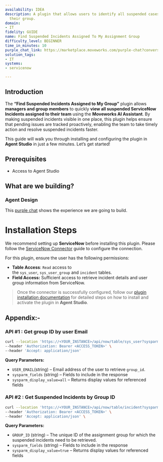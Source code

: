 ```yaml
---
availability: IDEA
description: A plugin that allows users to identify all suspended cases assigned to
  their group.
domain:
- IT
fidelity: GUIDE
name: Find Suspended Incidents Assigned To My Assignment Group
difficulty_level: BEGINNER
time_in_minutes: 10
purple_chat_link: https://marketplace.moveworks.com/purple-chat?conversation=%7B%22messages%22%3A%5B%7B%22parts%22%3A%5B%7B%22richText%22%3A%22I+need+to+identify+all+suspended+incidents+assigned+to+my+group.%22%7D%5D%2C%22role%22%3A%22user%22%7D%2C%7B%22parts%22%3A%5B%7B%22reasoningSteps%22%3A%5B%7B%22richText%22%3A%22Fetching+the+groups+the+user+belongs+to+in+ServiceNow.%22%2C%22status%22%3A%22pending%22%7D%2C%7B%22richText%22%3A%22%3Cp+xmlns%3D%5C%22http%3A%2F%2Fwww.w3.org%2F1999%2Fxhtml%5C%22%3EFound+the+following+groups+for+the+user%3A%3C%2Fp%3E%3Cul+xmlns%3D%5C%22http%3A%2F%2Fwww.w3.org%2F1999%2Fxhtml%5C%22%3E%3Cli%3EIT+Support+Team%3C%2Fli%3E%3Cli%3ENetwork+Operations%3C%2Fli%3E%3Cli%3ESecurity+Response%3C%2Fli%3E%3C%2Ful%3E%22%2C%22status%22%3A%22success%22%7D%5D%7D%2C%7B%22richText%22%3A%22%3Cp+xmlns%3D%5C%22http%3A%2F%2Fwww.w3.org%2F1999%2Fxhtml%5C%22%3EYou%27re+a+member+of+the+following+groups%3A%3C%2Fp%3E%3Col+xmlns%3D%5C%22http%3A%2F%2Fwww.w3.org%2F1999%2Fxhtml%5C%22%3E%3Cli%3E%3Cp%3E%3Cstrong%3EIT+Support+Team%3C%2Fstrong%3E%3C%2Fp%3E%3C%2Fli%3E%3Cli%3E%3Cp%3E%3Cstrong%3ENetwork+Operations%3C%2Fstrong%3E%3C%2Fp%3E%3C%2Fli%3E%3Cli%3E%3Cp%3E%3Cstrong%3ESecurity+Response%3C%2Fstrong%3E%3C%2Fp%3E%3C%2Fli%3E%3C%2Fol%3E%3Cp+xmlns%3D%5C%22http%3A%2F%2Fwww.w3.org%2F1999%2Fxhtml%5C%22%3EWhich+group+would+you+like+to+see+suspended+incidents+for%3F%3C%2Fp%3E%22%7D%5D%2C%22role%22%3A%22assistant%22%7D%2C%7B%22parts%22%3A%5B%7B%22richText%22%3A%22IT+Support+Team%22%7D%5D%2C%22role%22%3A%22user%22%7D%2C%7B%22parts%22%3A%5B%7B%22reasoningSteps%22%3A%5B%7B%22richText%22%3A%22Searching+for+suspended+incidents+in+ServiceNow+assigned+to+the+%27IT+Support+Team%27+group.%22%2C%22status%22%3A%22pending%22%7D%2C%7B%22richText%22%3A%22Found+2+suspended+incidents.%22%2C%22status%22%3A%22success%22%7D%5D%7D%2C%7B%22richText%22%3A%22%3Cp+xmlns%3D%5C%22http%3A%2F%2Fwww.w3.org%2F1999%2Fxhtml%5C%22%3EHere+are+the+suspended+incidents+assigned+to+the+IT+Support+Team%3A%3C%2Fp%3E%3Cul+xmlns%3D%5C%22http%3A%2F%2Fwww.w3.org%2F1999%2Fxhtml%5C%22%3E%3Cli%3E%3Cb%3EIncident+ID%3A%3C%2Fb%3E+INC-00123%3Cul%3E%3Cli%3E%3Cb%3ESubject%3A%3C%2Fb%3E+Network+Outage%3C%2Fli%3E%3Cli%3E%3Cb%3EPriority%3A%3C%2Fb%3E+High%3C%2Fli%3E%3Cli%3E%3Cb%3EStatus%3A%3C%2Fb%3E+Suspended%3C%2Fli%3E%3Cli%3E%3Cb%3EAssigned+To%3A%3C%2Fb%3E+John+Doe%3C%2Fli%3E%3C%2Ful%3E%3C%2Fli%3E%3Cli%3E%3Cb%3EIncident+ID%3A%3C%2Fb%3E+INC-00124%3Cul%3E%3Cli%3E%3Cb%3ESubject%3A%3C%2Fb%3E+Email+Delivery+Issues%3C%2Fli%3E%3Cli%3E%3Cb%3EPriority%3A%3C%2Fb%3E+Medium%3C%2Fli%3E%3Cli%3E%3Cb%3EStatus%3A%3C%2Fb%3E+Suspended%3C%2Fli%3E%3Cli%3E%3Cb%3EAssigned+To%3A%3C%2Fb%3E+Jane+Smith%3C%2Fli%3E%3C%2Ful%3E%3C%2Fli%3E%3C%2Ful%3E%22%7D%2C%7B%22citations%22%3A%5B%7B%22citationTitle%22%3A%22INC-00123%22%2C%22connectorName%22%3A%22servicenow%22%7D%2C%7B%22citationTitle%22%3A%22INC-00124%22%2C%22connectorName%22%3A%22servicenow%22%7D%5D%7D%5D%2C%22role%22%3A%22assistant%22%7D%5D%7D
solution_tags:
- IT
systems:
- servicenow

---
```

## **Introduction**

The **“Find Suspended Incidents Assigned to My Group”** plugin allows **managers and group members** to quickly **view all suspended ServiceNow Incidents assigned to their team** using the **Moveworks AI Assistant**. By making suspended incidents visible in one place, this plugin helps ensure that pending issues are tracked proactively, enabling the team to take timely action and resolve suspended incidents faster.

This guide will walk you through installing and configuring the plugin in **Agent Studio** in just a few minutes. Let’s get started!

## **Prerequisites**

- Access to Agent Studio

## **What are we building?**

### **Agent Design**

This [purple chat](https://marketplace.moveworks.com/purple-chat?conversation=%7B%22messages%22%3A%5B%7B%22parts%22%3A%5B%7B%22richText%22%3A%22I+need+to+identify+all+suspended+incidents+assigned+to+my+group.%22%7D%5D%2C%22role%22%3A%22user%22%7D%2C%7B%22parts%22%3A%5B%7B%22reasoningSteps%22%3A%5B%7B%22richText%22%3A%22Fetching+the+groups+the+user+belongs+to+in+ServiceNow.%22%2C%22status%22%3A%22pending%22%7D%2C%7B%22richText%22%3A%22%3Cp+xmlns%3D%5C%22http%3A%2F%2Fwww.w3.org%2F1999%2Fxhtml%5C%22%3EFound+the+following+groups+for+the+user%3A%3C%2Fp%3E%3Cul+xmlns%3D%5C%22http%3A%2F%2Fwww.w3.org%2F1999%2Fxhtml%5C%22%3E%3Cli%3EIT+Support+Team%3C%2Fli%3E%3Cli%3ENetwork+Operations%3C%2Fli%3E%3Cli%3ESecurity+Response%3C%2Fli%3E%3C%2Ful%3E%22%2C%22status%22%3A%22success%22%7D%5D%7D%2C%7B%22richText%22%3A%22%3Cp+xmlns%3D%5C%22http%3A%2F%2Fwww.w3.org%2F1999%2Fxhtml%5C%22%3EYou%27re+a+member+of+the+following+groups%3A%3C%2Fp%3E%3Col+xmlns%3D%5C%22http%3A%2F%2Fwww.w3.org%2F1999%2Fxhtml%5C%22%3E%3Cli%3E%3Cp%3E%3Cstrong%3EIT+Support+Team%3C%2Fstrong%3E%3C%2Fp%3E%3C%2Fli%3E%3Cli%3E%3Cp%3E%3Cstrong%3ENetwork+Operations%3C%2Fstrong%3E%3C%2Fp%3E%3C%2Fli%3E%3Cli%3E%3Cp%3E%3Cstrong%3ESecurity+Response%3C%2Fstrong%3E%3C%2Fp%3E%3C%2Fli%3E%3C%2Fol%3E%3Cp+xmlns%3D%5C%22http%3A%2F%2Fwww.w3.org%2F1999%2Fxhtml%5C%22%3EWhich+group+would+you+like+to+see+suspended+incidents+for%3F%3C%2Fp%3E%22%7D%5D%2C%22role%22%3A%22assistant%22%7D%2C%7B%22parts%22%3A%5B%7B%22richText%22%3A%22IT+Support+Team%22%7D%5D%2C%22role%22%3A%22user%22%7D%2C%7B%22parts%22%3A%5B%7B%22reasoningSteps%22%3A%5B%7B%22richText%22%3A%22Searching+for+suspended+incidents+in+ServiceNow+assigned+to+the+%27IT+Support+Team%27+group.%22%2C%22status%22%3A%22pending%22%7D%2C%7B%22richText%22%3A%22Found+2+suspended+incidents.%22%2C%22status%22%3A%22success%22%7D%5D%7D%2C%7B%22richText%22%3A%22%3Cp+xmlns%3D%5C%22http%3A%2F%2Fwww.w3.org%2F1999%2Fxhtml%5C%22%3EHere+are+the+suspended+incidents+assigned+to+the+IT+Support+Team%3A%3C%2Fp%3E%3Cul+xmlns%3D%5C%22http%3A%2F%2Fwww.w3.org%2F1999%2Fxhtml%5C%22%3E%3Cli%3E%3Cb%3EIncident+ID%3A%3C%2Fb%3E+INC-00123%3Cul%3E%3Cli%3E%3Cb%3ESubject%3A%3C%2Fb%3E+Network+Outage%3C%2Fli%3E%3Cli%3E%3Cb%3EPriority%3A%3C%2Fb%3E+High%3C%2Fli%3E%3Cli%3E%3Cb%3EStatus%3A%3C%2Fb%3E+Suspended%3C%2Fli%3E%3Cli%3E%3Cb%3EAssigned+To%3A%3C%2Fb%3E+John+Doe%3C%2Fli%3E%3C%2Ful%3E%3C%2Fli%3E%3Cli%3E%3Cb%3EIncident+ID%3A%3C%2Fb%3E+INC-00124%3Cul%3E%3Cli%3E%3Cb%3ESubject%3A%3C%2Fb%3E+Email+Delivery+Issues%3C%2Fli%3E%3Cli%3E%3Cb%3EPriority%3A%3C%2Fb%3E+Medium%3C%2Fli%3E%3Cli%3E%3Cb%3EStatus%3A%3C%2Fb%3E+Suspended%3C%2Fli%3E%3Cli%3E%3Cb%3EAssigned+To%3A%3C%2Fb%3E+Jane+Smith%3C%2Fli%3E%3C%2Ful%3E%3C%2Fli%3E%3C%2Ful%3E%22%7D%2C%7B%22citations%22%3A%5B%7B%22citationTitle%22%3A%22INC-00123%22%2C%22connectorName%22%3A%22servicenow%22%7D%2C%7B%22citationTitle%22%3A%22INC-00124%22%2C%22connectorName%22%3A%22servicenow%22%7D%5D%7D%5D%2C%22role%22%3A%22assistant%22%7D%5D%7D) shows the experience we are going to build.

# **Installation Steps**

We recommend setting up **ServiceNow** before installing this plugin. Please follow the [ServiceNow Connector](https://developer.moveworks.com/marketplace/package/?id=servicenow&hist=home%2Cbrws#how-to-implement) guide to configure the connection.

For this plugin, ensure the user has the following permissions:

- **Table Access**: `Read` access to the `sys_user`, `sys_user_group` and `incident` tables.
- **Field Access:** Sufficient access to retrieve incident details and user group information from ServiceNow.

> Once the connector is successfully configured, follow our [plugin installation documentation](https://help.moveworks.com/docs/ai-agent-marketplace-installation) for detailed steps on how to install and activate the plugin in **Agent Studio**.
> 

## **Appendix:-**

### **API #1 : Get group ID by user Email**

```bash
curl --location 'https://<YOUR_INSTANCE>/api/now/table/sys_user?sysparm_query=user.email=<USER_EMAIL>&sysparm_fields=group,sys_id,user.email&sysparm_display_value=all' \
--header 'Authorization: Bearer <ACCESS_TOKEN>' \
--header 'Accept: application/json'
```

**Query Parameters:**

- `USER_EMAIL`(string) – Email address of the user to retrieve `group_id`.
- `sysparm_fields` (string) – Fields to include in the response
- `sysparm_display_value=all` – Returns display values for referenced fields

### **API #2 : Get Suspended Incidents by Group ID**

```bash
curl --location 'https://<YOUR_INSTANCE>/api/now/table/incident?sysparm_query=assignment_group%<GROUP_ID>&sysparm_fields=number%2Cshort_description%2Cstate%2Cassigned_to.name%2Cassignment_group&sysparm_display_value=true' \
--header 'Authorization: Bearer <ACCESS_TOKEN>' \
--header 'Accept: application/json' \
```

**Query Parameters:**

- `GROUP_ID` (string) – The unique ID of the assignment group for which the suspended incidents need to be retrieved.
- `sysparm_fields` (string) – Fields to include in the response
- `sysparm_display_value=true` – Returns display values for referenced fields